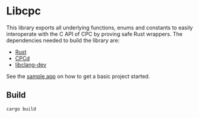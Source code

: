 # Libcpc

This library exports all underlying functions, enums and constants to easily interoperate with the C API of CPC by proving safe Rust wrappers. The dependencies needed to build the library are:

- [Rust](https://www.rust-lang.org/tools/install)
- [CPCd](../../../readme.md)
- [libclang-dev](https://index.ros.org/d/libclang-dev/)

See the [sample app](./sample_app) on how to get a basic project started.

## Build

`cargo build`